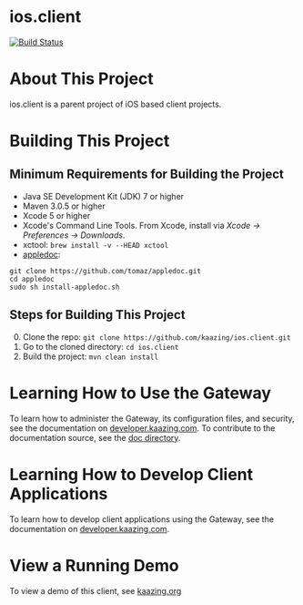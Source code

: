 # ios.client

[![Build Status][build-status-image]][build-status]

[build-status-image]: https://travis-ci.org/kaazing/ios.client.svg?branch=develop
[build-status]: https://travis-ci.org/kaazing/ios.client

# About This Project

ios.client is a parent project of iOS based client projects.

# Building This Project

## Minimum Requirements for Building the Project

* Java SE Development Kit (JDK) 7 or higher
* Maven 3.0.5 or higher
* Xcode 5 or higher
* Xcode's Command Line Tools.  From Xcode, install via _Xcode &rarr; Preferences &rarr; Downloads_.
* xctool: ```brew install -v --HEAD xctool```
* [appledoc](https://github.com/tomaz/appledoc): 

```
git clone https://github.com/tomaz/appledoc.git
cd appledoc
sudo sh install-appledoc.sh
```

## Steps for Building This Project

0. Clone the repo: ```git clone https://github.com/kaazing/ios.client.git```
0. Go to the cloned directory: ```cd ios.client```
0. Build the project: ```mvn clean install```

# Learning How to Use the Gateway

To learn how to administer the Gateway, its configuration files, and security, see the documentation on [developer.kaazing.com](http://developer.kaazing.com/documentation/5.0/index.html). To contribute to the documentation source, see the [doc directory](/doc).

# Learning How to Develop Client Applications

To learn how to develop client applications using the Gateway, see the documentation on [developer.kaazing.com](http://developer.kaazing.com/documentation/5.0/index.html).

# View a Running Demo

To view a demo of this client, see [kaazing.org](http://kaazing.org/)
